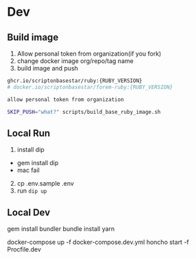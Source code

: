 # Dev

## Build image

1. Allow personal token from organization(if you fork)
2. change docker image org/repo/tag name
3. build image and push

```bash
ghcr.io/scriptonbasestar/ruby:{RUBY_VERSION}
# docker.io/scriptonbasestar/forem-ruby:{RUBY_VERSION}

allow personal token from organization

SKIP_PUSH="what?" scripts/build_base_ruby_image.sh
```

## Local Run

1. install dip
  - gem install dip
  - mac fail
2. cp .env.sample .env
3. run `dip up`

## Local Dev

gem install bundler
bundle install
yarn

docker-compose up -f docker-compose.dev.yml
honcho start -f Procfile.dev
